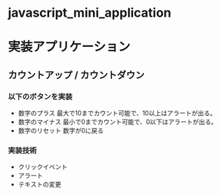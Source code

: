 # javascript_mini_application

# 実装アプリケーション
## カウントアップ / カウントダウン
### 以下のボタンを実装
* 数字のプラス
最大で10までカウント可能で、10以上はアラートが出る。
* 数字のマイナス
最小で0までカウント可能で、0以下はアラートが出る。
* 数字のリセット
数字が0に戻る
### 実装技術
* クリックイベント
* アラート
* テキストの変更
